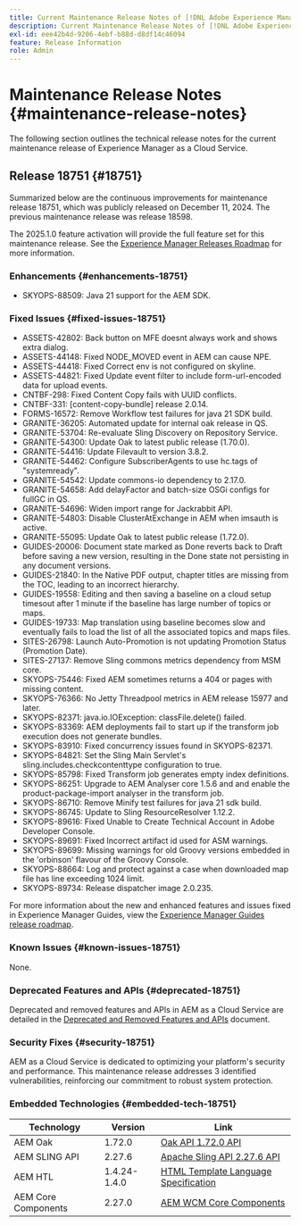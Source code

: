 ```yaml
---
title: Current Maintenance Release Notes of [!DNL Adobe Experience Manager] as a Cloud Service.
description: Current Maintenance Release Notes of [!DNL Adobe Experience Manager] as a Cloud Service.
exl-id: eee42b4d-9206-4ebf-b88d-d8df14c46094
feature: Release Information
role: Admin
---
```


# Maintenance Release Notes {#maintenance-release-notes}

The following section outlines the technical release notes for the current maintenance release of Experience Manager as a Cloud Service.

## Release 18751 {#18751}

Summarized below are the continuous improvements for maintenance release 18751, which was publicly released on December 11, 2024. The previous maintenance release was release 18598.

The 2025.1.0 feature activation will provide the full feature set for this maintenance release. See the [Experience Manager Releases Roadmap](https://experienceleague.adobe.com/en/docs/experience-manager-release-information/aem-release-updates/update-releases-roadmap) for more information.

### Enhancements {#enhancements-18751}

* SKYOPS-88509: Java 21 support for the AEM SDK.

### Fixed Issues {#fixed-issues-18751}

* ASSETS-42802: Back button on MFE doesnt always work and shows extra dialog.
* ASSETS-44148: Fixed NODE_MOVED event in AEM can cause NPE.
* ASSETS-44418: Fixed Correct env is not configured on skyline.
* ASSETS-44821: Fixed Update event filter to include form-url-encoded data for upload events.
* CNTBF-298: Fixed Content Copy fails with UUID conflicts.
* CNTBF-331: [content-copy-bundle] release 2.0.14.
* FORMS-16572: Remove Workflow test failures for java 21 SDK build.
* GRANITE-36205: Automated update for internal oak release in QS.
* GRANITE-53704: Re-evaluate Sling Discovery on Repository Service.
* GRANITE-54300: Update Oak to latest public release (1.70.0).
* GRANITE-54416: Update Filevault to version 3.8.2.
* GRANITE-54462: Configure SubscriberAgents to use hc.tags of "systemready".
* GRANITE-54542: Update commons-io dependency to 2.17.0.
* GRANITE-54658: Add delayFactor and batch-size OSGi configs for fullGC in QS.
* GRANITE-54696: Widen import range for Jackrabbit API.
* GRANITE-54803: Disable ClusterAtExchange in AEM when imsauth is active.
* GRANITE-55095: Update Oak to latest public release (1.72.0).
* GUIDES-20006: Document state marked as Done reverts back to Draft before saving a new version, resulting in the Done state not persisting in any document versions.
* GUIDES-21840: In the Native PDF output, chapter titles are missing from the TOC, leading to an incorrect hierarchy.
* GUIDES-19558: Editing and then saving a baseline on a cloud setup timesout after 1 minute if the baseline has large number of topics or maps.
* GUIDES-19733: Map translation using baseline becomes slow and eventually fails to load the list of all the associated topics and maps files.
* SITES-26798: Launch Auto-Promotion is not updating Promotion Status (Promotion Date).
* SITES-27137: Remove Sling commons metrics dependency from MSM core.
* SKYOPS-75446: Fixed AEM sometimes returns a 404 or pages with missing content.
* SKYOPS-76366: No Jetty Threadpool metrics in AEM release 15977 and later.
* SKYOPS-82371: java.io.IOException: classFile.delete() failed.
* SKYOPS-83369: AEM deployments fail to start up if the transform job execution does not generate bundles.
* SKYOPS-83910: Fixed concurrency issues found in SKYOPS-82371.
* SKYOPS-84821: Set the Sling Main Servlet's sling.includes.checkcontenttype configuration to true.
* SKYOPS-85798: Fixed Transform job generates empty index definitions.
* SKYOPS-86251: Upgrade to AEM Analyser core 1.5.6 and and enable the product-package-import analyser in the transform job.
* SKYOPS-86710: Remove Minify test failures for java 21 sdk build.
* SKYOPS-86745: Update to Sling ResourceResolver 1.12.2.
* SKYOPS-89616: Fixed Unable to Create Technical Account in Adobe Developer Console.
* SKYOPS-89691: Fixed Incorrect artifact id used for ASM warnings.
* SKYOPS-89699: Missing warnings for old Groovy versions embedded in the 'orbinson' flavour of the Groovy Console.
* SKYOPS-88664: Log and protect against a case when downloaded map file has line exceeding 1024 limit.
* SKYOPS-89734: Release dispatcher image 2.0.235.

For more information about the new and enhanced features and issues fixed in Experience Manager Guides, view the [Experience Manager Guides release roadmap](https://experienceleague.adobe.com/en/docs/experience-manager-guides/using/release-info/aem-guides-releases-roadmap).

### Known Issues {#known-issues-18751}

None.

### Deprecated Features and APIs {#deprecated-18751}

Deprecated and removed features and APIs in AEM as a Cloud Service are detailed in the [Deprecated and Removed Features and APIs](/help/release-notes/deprecated-removed-features.md) document.

### Security Fixes {#security-18751}

AEM as a Cloud Service is dedicated to optimizing your platform's security and performance. This maintenance release addresses 3 identified vulnerabilities, reinforcing our commitment to robust system protection.

### Embedded Technologies {#embedded-tech-18751}

|Technology|Version|Link|
|---|---|---|
|AEM Oak | 1.72.0|[Oak API 1.72.0 API](https://www.javadoc.io/doc/org.apache.jackrabbit/oak-api/1.72.0/index.html)| 
|AEM SLING API | 2.27.6 |[Apache Sling API 2.27.6 API](https://www.javadoc.io/doc/org.apache.sling/org.apache.sling.api/latest/index.html)|
|AEM HTL| 1.4.24-1.4.0 |[HTML Template Language Specification](https://github.com/adobe/htl-spec)|
|AEM Core Components| 2.27.0|[AEM WCM Core Components](https://github.com/adobe/aem-core-wcm-components)|
